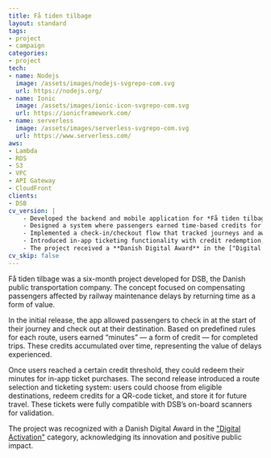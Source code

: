 ```yaml
---
title: Få tiden tilbage
layout: standard
tags:
- project
- campaign
categories:
- project
tech:
- name: Nodejs
  image: /assets/images/nodejs-svgrepo-com.svg
  url: https://nodejs.org/
- name: Ionic
  image: /assets/images/ionic-icon-svgrepo-com.svg
  url: https://ionicframework.com/
- name: serverless
  image: /assets/images/serverless-svgrepo-com.svg
  url: https://www.serverless.com/
aws:
- Lambda
- RDS
- S3
- VPC
- API Gateway
- CloudFront
clients:
- DSB
cv_version: |
    - Developed the backend and mobile application for *Få tiden tilbage*, a six-month project for Danish public transport provider **DSB**
    - Designed a system where passengers earned time-based credits for delays caused by railway maintenance
    - Implemented a check-in/checkout flow that tracked journeys and awarded credits based on predefined route rules
    - Introduced in-app ticketing functionality with credit redemption, route selection, and QR-code validation compatible with DSB scanners
    - The project received a **Danish Digital Award** in the ["Digital Activation"](https://danishdigitalaward.dk/projekt/faa-tiden-tilbage-3/) category for its innovative public impact
cv_skip: false
---
```


Få tiden tilbage was a six-month project developed for DSB, the Danish public transportation company. The concept focused on compensating passengers affected by railway maintenance delays by returning time as a form of value.

In the initial release, the app allowed passengers to check in at the start of their journey and check out at their destination. Based on predefined rules for each route, users earned “minutes” — a form of credit — for completed trips. These credits accumulated over time, representing the value of delays experienced.

Once users reached a certain credit threshold, they could redeem their minutes for in-app ticket purchases. The second release introduced a route selection and ticketing system: users could choose from eligible destinations, redeem credits for a QR-code ticket, and store it for future travel. These tickets were fully compatible with DSB’s on-board scanners for validation.

The project was recognized with a Danish Digital Award in the ["Digital Activation"](https://danishdigitalaward.dk/projekt/faa-tiden-tilbage-3/) category, acknowledging its innovation and positive public impact.
